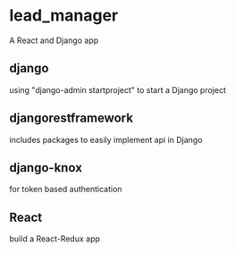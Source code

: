 # lead_manager
A React and Django app

## django

using "django-admin startproject" to start a Django project

## djangorestframework

includes packages to easily implement api in Django

## django-knox

for token based authentication

## React

build a React-Redux app
